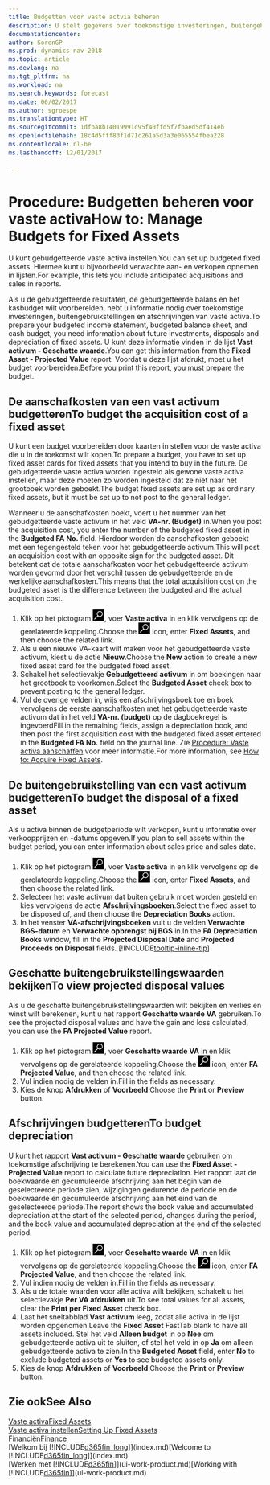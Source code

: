 ```yaml
---
title: Budgetten voor vaste actvia beheren
description: U stelt gegevens over toekomstige investeringen, buitengebruikstellingen en afschrijvingen van vaste activa in om te helpen budgetten en prognoses voor te bereiden.
documentationcenter: 
author: SorenGP
ms.prod: dynamics-nav-2018
ms.topic: article
ms.devlang: na
ms.tgt_pltfrm: na
ms.workload: na
ms.search.keywords: forecast
ms.date: 06/02/2017
ms.author: sgroespe
ms.translationtype: HT
ms.sourcegitcommit: 1dfba8b14019991c95f40ffd5f7fbaed5df414eb
ms.openlocfilehash: 18c4d5fff83f1d71c261a5d3a3e065554fbea228
ms.contentlocale: nl-be
ms.lasthandoff: 12/01/2017

---
```

# <a name="how-to-manage-budgets-for-fixed-assets"></a><span data-ttu-id="087da-103">Procedure: Budgetten beheren voor vaste activa</span><span class="sxs-lookup"><span data-stu-id="087da-103">How to: Manage Budgets for Fixed Assets</span></span>
<span data-ttu-id="087da-104">U kunt gebudgetteerde vaste activa instellen.</span><span class="sxs-lookup"><span data-stu-id="087da-104">You can set up budgeted fixed assets.</span></span> <span data-ttu-id="087da-105">Hiermee kunt u bijvoorbeeld verwachte aan- en verkopen opnemen in lijsten.</span><span class="sxs-lookup"><span data-stu-id="087da-105">For example, this lets you include anticipated acquisitions and sales in reports.</span></span>  

<span data-ttu-id="087da-106">Als u de gebudgetteerde resultaten, de gebudgetteerde balans en het kasbudget wilt voorbereiden, hebt u informatie nodig over toekomstige investeringen, buitengebruikstellingen en afschrijvingen van vaste activa.</span><span class="sxs-lookup"><span data-stu-id="087da-106">To prepare your budgeted income statement, budgeted balance sheet, and cash budget, you need information about future investments, disposals and depreciation of fixed assets.</span></span> <span data-ttu-id="087da-107">U kunt deze informatie vinden in de lijst **Vast activum - Geschatte waarde**.</span><span class="sxs-lookup"><span data-stu-id="087da-107">You can get this information from the **Fixed Asset - Projected Value** report.</span></span> <span data-ttu-id="087da-108">Voordat u deze lijst afdrukt, moet u het budget voorbereiden.</span><span class="sxs-lookup"><span data-stu-id="087da-108">Before you print this report, you must prepare the budget.</span></span>  

## <a name="to-budget-the-acquisition-cost-of-a-fixed-asset"></a><span data-ttu-id="087da-109">De aanschafkosten van een vast activum budgetteren</span><span class="sxs-lookup"><span data-stu-id="087da-109">To budget the acquisition cost of a fixed asset</span></span>
<span data-ttu-id="087da-110">U kunt een budget voorbereiden door kaarten in stellen voor de vaste activa die u in de toekomst wilt kopen.</span><span class="sxs-lookup"><span data-stu-id="087da-110">To prepare a budget, you have to set up fixed asset cards for fixed assets that you intend to buy in the future.</span></span> <span data-ttu-id="087da-111">De gebudgetteerde vaste activa worden ingesteld als gewone vaste activa instellen, maar deze moeten zo worden ingesteld dat ze niet naar het grootboek worden geboekt.</span><span class="sxs-lookup"><span data-stu-id="087da-111">The budget fixed assets are set up as ordinary fixed assets, but it must be set up to not post to the general ledger.</span></span>

<span data-ttu-id="087da-112">Wanneer u de aanschafkosten boekt, voert u het nummer van het gebudgetteerde vaste activum in het veld **VA-nr. (Budget)** in.</span><span class="sxs-lookup"><span data-stu-id="087da-112">When you post the acquisition cost, you enter the number of the budgeted fixed asset in the **Budgeted FA No.** field.</span></span> <span data-ttu-id="087da-113">Hierdoor worden de aanschafkosten geboekt met een tegengesteld teken voor het gebudgetteerde activum.</span><span class="sxs-lookup"><span data-stu-id="087da-113">This will post an acquisition cost with an opposite sign for the budgeted asset.</span></span> <span data-ttu-id="087da-114">Dit betekent dat de totale aanschafkosten voor het gebudgetteerde activum worden gevormd door het verschil tussen de gebudgetteerde en de werkelijke aanschafkosten.</span><span class="sxs-lookup"><span data-stu-id="087da-114">This means that the total acquisition cost on the budgeted asset is the difference between the budgeted and the actual acquisition cost.</span></span>

1. <span data-ttu-id="087da-115">Klik op het pictogram ![Zoeken naar pagina of rapport](media/ui-search/search_small.png "pictogram Zoeken naar pagina of rapport"), voer **Vaste activa** in en klik vervolgens op de gerelateerde koppeling.</span><span class="sxs-lookup"><span data-stu-id="087da-115">Choose the ![Search for Page or Report](media/ui-search/search_small.png "Search for Page or Report icon") icon, enter **Fixed Assets**, and then choose the related link.</span></span>
2. <span data-ttu-id="087da-116">Als u een nieuwe VA-kaart wilt maken voor het gebudgetteerde vaste activum, kiest u de actie **Nieuw**.</span><span class="sxs-lookup"><span data-stu-id="087da-116">Choose the **New** action to create a new fixed asset card for the budgeted fixed asset.</span></span>
3. <span data-ttu-id="087da-117">Schakel het selectievakje **Gebudgetteerd activum** in om boekingen naar het grootboek te voorkomen.</span><span class="sxs-lookup"><span data-stu-id="087da-117">Select the **Budgeted Asset** check box to prevent posting to the general ledger.</span></span>
4. <span data-ttu-id="087da-118">Vul de overige velden in, wijs een afschrijvingsboek toe en boek vervolgens de eerste aanschafkosten met het gebudgetteerde vaste activum dat in het veld **VA-nr. (budget)** op de dagboekregel is ingevoerd</span><span class="sxs-lookup"><span data-stu-id="087da-118">Fill in the remaining fields, assign a depreciation book, and then post the first acquisition cost with the budgeted fixed asset entered in the **Budgeted FA No.** field on the journal line.</span></span> <span data-ttu-id="087da-119">Zie [Procedure: Vaste activa aanschaffen](fa-how-acquire.md) voor meer informatie.</span><span class="sxs-lookup"><span data-stu-id="087da-119">For more information, see [How to: Acquire Fixed Assets](fa-how-acquire.md).</span></span>

## <a name="to-budget-the-disposal-of-a-fixed-asset"></a><span data-ttu-id="087da-120">De buitengebruikstelling van een vast activum budgetteren</span><span class="sxs-lookup"><span data-stu-id="087da-120">To budget the disposal of a fixed asset</span></span>
<span data-ttu-id="087da-121">Als u activa binnen de budgetperiode wilt verkopen, kunt u informatie over verkoopprijzen en -datums opgeven.</span><span class="sxs-lookup"><span data-stu-id="087da-121">If you plan to sell assets within the budget period, you can enter information about sales price and sales date.</span></span>

1. <span data-ttu-id="087da-122">Klik op het pictogram ![Zoeken naar pagina of rapport](media/ui-search/search_small.png "pictogram Zoeken naar pagina of rapport"), voer **Vaste activa** in en klik vervolgens op de gerelateerde koppeling.</span><span class="sxs-lookup"><span data-stu-id="087da-122">Choose the ![Search for Page or Report](media/ui-search/search_small.png "Search for Page or Report icon") icon, enter **Fixed Assets**, and then choose the related link.</span></span>
2. <span data-ttu-id="087da-123">Selecteer het vaste activum dat buiten gebruik moet worden gesteld en kies vervolgens de actie **Afschrijvingsboeken**.</span><span class="sxs-lookup"><span data-stu-id="087da-123">Select the fixed asset to be disposed of, and then choose the **Depreciation Books** action.</span></span>
3. <span data-ttu-id="087da-124">In het venster **VA-afschrijvingsboeken** vult u de velden **Verwachte BGS-datum** en **Verwachte opbrengst bij BGS** in.</span><span class="sxs-lookup"><span data-stu-id="087da-124">In the **FA Depreciation Books** window, fill in the **Projected Disposal Date** and **Projected Proceeds on Disposal** fields.</span></span> [!INCLUDE[tooltip-inline-tip](includes/tooltip-inline-tip_md.md)]

## <a name="to-view-projected-disposal-values"></a><span data-ttu-id="087da-125">Geschatte buitengebruikstellingswaarden bekijken</span><span class="sxs-lookup"><span data-stu-id="087da-125">To view projected disposal values</span></span>
<span data-ttu-id="087da-126">Als u de geschatte buitengebruikstellingswaarden wilt bekijken en verlies en winst wilt berekenen, kunt u het rapport **Geschatte waarde VA** gebruiken.</span><span class="sxs-lookup"><span data-stu-id="087da-126">To see the projected disposal values and have the gain and loss calculated, you can use the **FA Projected Value** report.</span></span>

1. <span data-ttu-id="087da-127">Klik op het pictogram ![Zoeken naar pagina of rapport](media/ui-search/search_small.png "pictogram Zoeken naar pagina of rapport"), voer **Geschatte waarde VA** in en klik vervolgens op de gerelateerde koppeling.</span><span class="sxs-lookup"><span data-stu-id="087da-127">Choose the ![Search for Page or Report](media/ui-search/search_small.png "Search for Page or Report icon") icon, enter **FA Projected Value**, and then choose the related link.</span></span>
2. <span data-ttu-id="087da-128">Vul indien nodig de velden in.</span><span class="sxs-lookup"><span data-stu-id="087da-128">Fill in the fields as necessary.</span></span>
3. <span data-ttu-id="087da-129">Kies de knop **Afdrukken** of **Voorbeeld**.</span><span class="sxs-lookup"><span data-stu-id="087da-129">Choose the **Print** or **Preview** button.</span></span>

## <a name="to-budget-depreciation"></a><span data-ttu-id="087da-130">Afschrijvingen budgetteren</span><span class="sxs-lookup"><span data-stu-id="087da-130">To budget depreciation</span></span>
<span data-ttu-id="087da-131">U kunt het rapport **Vast activum - Geschatte waarde** gebruiken om toekomstige afschrijving te berekenen.</span><span class="sxs-lookup"><span data-stu-id="087da-131">You can use the **Fixed Asset - Projected Value** report to calculate future depreciation.</span></span> <span data-ttu-id="087da-132">Het rapport laat de boekwaarde en gecumuleerde afschrijving aan het begin van de geselecteerde periode zien, wijzigingen gedurende de periode en de boekwaarde en gecumuleerde afschrijving aan het eind van de geselecteerde periode.</span><span class="sxs-lookup"><span data-stu-id="087da-132">The report shows the book value and accumulated depreciation at the start of the selected period, changes during the period, and the book value and accumulated depreciation at the end of the selected period.</span></span>

1. <span data-ttu-id="087da-133">Klik op het pictogram ![Zoeken naar pagina of rapport](media/ui-search/search_small.png "pictogram Zoeken naar pagina of rapport"), voer **Geschatte waarde VA** in en klik vervolgens op de gerelateerde koppeling.</span><span class="sxs-lookup"><span data-stu-id="087da-133">Choose the ![Search for Page or Report](media/ui-search/search_small.png "Search for Page or Report icon") icon, enter **FA Projected Value**, and then choose the related link.</span></span>
2. <span data-ttu-id="087da-134">Vul indien nodig de velden in.</span><span class="sxs-lookup"><span data-stu-id="087da-134">Fill in the fields as necessary.</span></span>
3. <span data-ttu-id="087da-135">Als u de totale waarden voor alle activa wilt bekijken, schakelt u het selectievakje **Per VA afdrukken** uit.</span><span class="sxs-lookup"><span data-stu-id="087da-135">To see total values for all assets, clear the **Print per Fixed Asset** check box.</span></span>
4. <span data-ttu-id="087da-136">Laat het sneltabblad **Vast activum** leeg, zodat alle activa in de lijst worden opgenomen.</span><span class="sxs-lookup"><span data-stu-id="087da-136">Leave the **Fixed Asset** FastTab blank to have all assets included.</span></span> <span data-ttu-id="087da-137">Stel het veld **Alleen budget** in op **Nee** om gebudgetteerde activa uit te sluiten, of stel het veld in op **Ja** om alleen gebudgetteerde activa te zien.</span><span class="sxs-lookup"><span data-stu-id="087da-137">In the **Budgeted Asset** field, enter **No** to exclude budgeted assets or **Yes** to see budgeted assets only.</span></span>
5. <span data-ttu-id="087da-138">Kies de knop **Afdrukken** of **Voorbeeld**.</span><span class="sxs-lookup"><span data-stu-id="087da-138">Choose the **Print** or **Preview** button.</span></span>

## <a name="see-also"></a><span data-ttu-id="087da-139">Zie ook</span><span class="sxs-lookup"><span data-stu-id="087da-139">See Also</span></span>
[<span data-ttu-id="087da-140">Vaste activa</span><span class="sxs-lookup"><span data-stu-id="087da-140">Fixed Assets</span></span>](fa-manage.md)  
[<span data-ttu-id="087da-141">Vaste activa instellen</span><span class="sxs-lookup"><span data-stu-id="087da-141">Setting Up Fixed Assets</span></span>](fa-setup.md)  
[<span data-ttu-id="087da-142">Financiën</span><span class="sxs-lookup"><span data-stu-id="087da-142">Finance</span></span>](finance.md)  
<span data-ttu-id="087da-143">[Welkom bij [!INCLUDE[d365fin_long](includes/d365fin_long_md.md)]](index.md)</span><span class="sxs-lookup"><span data-stu-id="087da-143">[Welcome to [!INCLUDE[d365fin_long](includes/d365fin_long_md.md)]](index.md)</span></span>  
<span data-ttu-id="087da-144">[Werken met [!INCLUDE[d365fin](includes/d365fin_md.md)]](ui-work-product.md)</span><span class="sxs-lookup"><span data-stu-id="087da-144">[Working with [!INCLUDE[d365fin](includes/d365fin_md.md)]](ui-work-product.md)</span></span>

